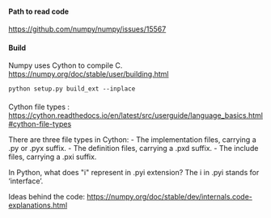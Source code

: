 #### Path to read code
https://github.com/numpy/numpy/issues/15567


#### Build
Numpy uses Cython to compile C.
https://numpy.org/doc/stable/user/building.html

```shell
python setup.py build_ext --inplace
```

####

Cython file types : 
https://cython.readthedocs.io/en/latest/src/userguide/language_basics.html#cython-file-types

There are three file types in Cython:
    - The implementation files, carrying a .py or .pyx suffix.
    - The definition files, carrying a .pxd suffix.
    - The include files, carrying a .pxi suffix.


In Python, what does "i" represent in .pyi extension?
    The i in .pyi stands for ‘interface’.

Ideas behind the code:
https://numpy.org/doc/stable/dev/internals.code-explanations.html

